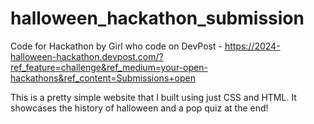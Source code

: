 # halloween_hackathon_submission

Code for Hackathon by Girl who code on DevPost - https://2024-halloween-hackathon.devpost.com/?ref_feature=challenge&ref_medium=your-open-hackathons&ref_content=Submissions+open

This is a pretty simple website that I built using just CSS and HTML. It showcases the history of halloween and a pop quiz at the end!

